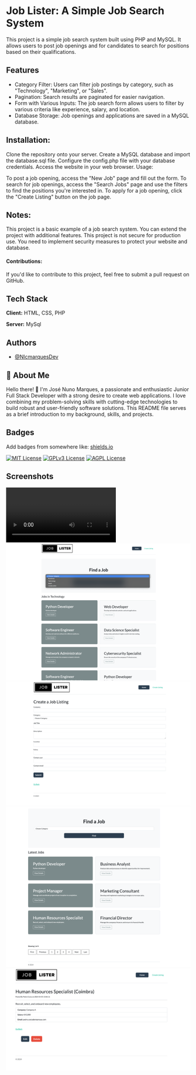 # Job Lister: A Simple Job Search System

This project is a simple job search system built using PHP and MySQL. It allows users to post job openings and for candidates to search for positions based on their qualifications.

## Features

- Category Filter: Users can filter job postings by category, such as "Technology", "Marketing", or "Sales".
- Pagination: Search results are paginated for easier navigation.
- Form with Various Inputs: The job search form allows users to filter by various criteria like experience, salary, and location.
- Database Storage: Job openings and applications are saved in a MySQL database.

## Installation:

Clone the repository onto your server.
Create a MySQL database and import the database.sql file.
Configure the config.php file with your database credentials.
Access the website in your web browser.
Usage:

To post a job opening, access the "New Job" page and fill out the form.
To search for job openings, access the "Search Jobs" page and use the filters to find the positions you're interested in.
To apply for a job opening, click the "Create Listing" button on the job page.

## Notes:

This project is a basic example of a job search system.
You can extend the project with additional features.
This project is not secure for production use. You need to implement security measures to protect your website and database.

#### Contributions:

If you'd like to contribute to this project, feel free to submit a pull request on GitHub.

## Tech Stack

**Client:** HTML, CSS, PHP

**Server:** MySql

## Authors

- [@NlcmarquesDev](https://www.github.com/NlcmarquesDev)

## 🚀 About Me

Hello there! 👋 I'm José Nuno Marques, a passionate and enthusiastic Junior Full Stack Developer with a strong desire to create web applications. I love combining my problem-solving skills with cutting-edge technologies to build robust and user-friendly software solutions. This README file serves as a brief introduction to my background, skills, and projects.

## Badges

Add badges from somewhere like: [shields.io](https://shields.io/)

[![MIT License](https://img.shields.io/badge/License-MIT-green.svg)](https://choosealicense.com/licenses/mit/)
[![GPLv3 License](https://img.shields.io/badge/License-GPL%20v3-yellow.svg)](https://opensource.org/licenses/)
[![AGPL License](https://img.shields.io/badge/license-AGPL-blue.svg)](http://www.gnu.org/licenses/agpl-3.0)

## Screenshots

![My video](/assets/sample.mov)
![My image](/assets/images/photo1.png)
![My image](/assets/images/photo2.png)
![My image](/assets/images/photo3.png)
![My image](/assets/images/photo4.png)
